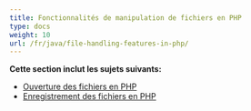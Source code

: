```yaml
---
title: Fonctionnalités de manipulation de fichiers en PHP
type: docs
weight: 10
url: /fr/java/file-handling-features-in-php/
---
```


**Cette section inclut les sujets suivants:**

- [Ouverture des fichiers en PHP](/cells/fr/java/opening-files-in-php/)
- [Enregistrement des fichiers en PHP](/cells/fr/java/saving-files-in-php/)
